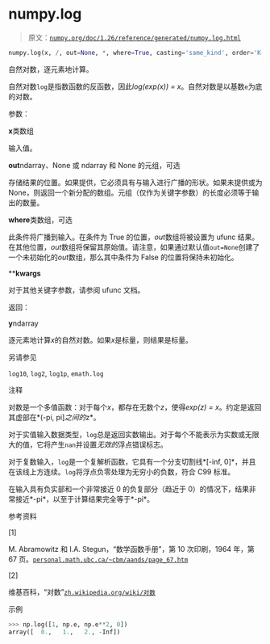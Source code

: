 # numpy.log

> 原文：[`numpy.org/doc/1.26/reference/generated/numpy.log.html`](https://numpy.org/doc/1.26/reference/generated/numpy.log.html)

```py
numpy.log(x, /, out=None, *, where=True, casting='same_kind', order='K', dtype=None, subok=True[, signature, extobj]) = <ufunc 'log'>
```

自然对数，逐元素地计算。

自然对数`log`是指数函数的反函数，因此*log(exp(x)) = x*。自然对数是以基数`e`为底的对数。

参数：

**x**类数组

输入值。

**out**ndarray、None 或 ndarray 和 None 的元组，可选

存储结果的位置。如果提供，它必须具有与输入进行广播的形状。如果未提供或为 None，则返回一个新分配的数组。元组（仅作为关键字参数）的长度必须等于输出的数量。

**where**类数组，可选

此条件将广播到输入。在条件为 True 的位置，*out*数组将被设置为 ufunc 结果。在其他位置，*out*数组将保留其原始值。请注意，如果通过默认值`out=None`创建了一个未初始化的*out*数组，那么其中条件为 False 的位置将保持未初始化。

****kwargs**

对于其他关键字参数，请参阅 ufunc 文档。

返回：

**y**ndarray

逐元素地计算*x*的自然对数。如果*x*是标量，则结果是标量。

另请参见

`log10`, `log2`, `log1p`, `emath.log`

注释

对数是一个多值函数：对于每个*x*，都存在无数个*z*，使得*exp(z) = x*。约定是返回其虚部在*(-pi, pi]*之间的*z*。

对于实值输入数据类型，`log`总是返回实数输出。对于每个不能表示为实数或无限大的值，它将产生`nan`并设置*无效的*浮点错误标志。

对于复数输入，`log`是一个复解析函数，它具有一个分支切割线*[-inf, 0]*，并且在该线上方连续。`log`将浮点负零处理为无穷小的负数，符合 C99 标准。

在输入具有负实部和一个非常接近 0 的负复部分（趋近于 0）的情况下，结果非常接近*-pi*，以至于计算结果完全等于*-pi*。

参考资料

[1]

M. Abramowitz 和 I.A. Stegun，“数学函数手册”，第 10 次印刷，1964 年，第 67 页。[`personal.math.ubc.ca/~cbm/aands/page_67.htm`](https://personal.math.ubc.ca/~cbm/aands/page_67.htm)

[2]

维基百科，“对数”[`zh.wikipedia.org/wiki/对数`](https://zh.wikipedia.org/wiki/对数)

示例

```py
>>> np.log([1, np.e, np.e**2, 0])
array([  0.,   1.,   2., -Inf]) 
```
